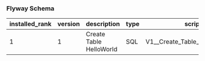### Flyway Schema

| installed_rank | version | description | 	type | 	script | checksum | installed_by | installed_on | execution_time | success |
| -------------- | ------- | ----------- | ----- | ------- | -------- | ------------ | ------------ | -------------- | ------- | 
| 1 | 1 | Create Table HelloWorld | SQL | V1__Create_Table_HelloWorld.sql | 1996767037 | dstepp | 2018-02-04 22:23:00.0 | 546 | true | 